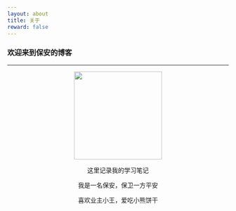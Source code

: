 ```yaml
---
layout: about
title: 关于
reward: false
---
```


### 欢迎来到保安的博客

---

<center><img src="https://zz-png.github.io/assets/img/avatar.webp" width="200" height="200"/></center>

<center><p style="font-size='16px' font-style='bold'">这里记录我的学习笔记</p></center>

<center><p style="font-size='16px' font-style='bold'">我是一名保安，保卫一方平安</p></center>
<center><p style="font-size='16px' font-style='bold'">喜欢业主小王，爱吃小熊饼干</p></center>